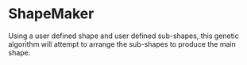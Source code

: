 # ShapeMaker
Using a user defined shape and user defined sub-shapes, this genetic algorithm will attempt to arrange the sub-shapes to produce the main shape.
